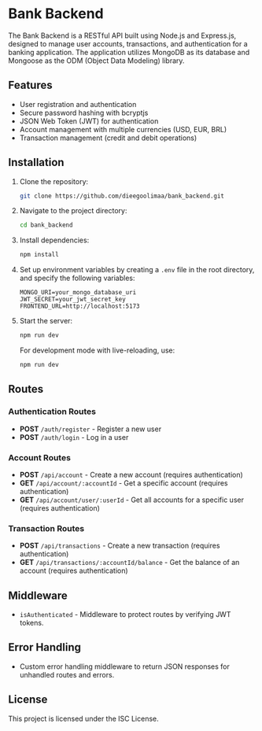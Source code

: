 # Bank Backend

The Bank Backend is a RESTful API built using Node.js and Express.js, designed to manage user accounts, transactions, and authentication for a banking application. The application utilizes MongoDB as its database and Mongoose as the ODM (Object Data Modeling) library.

## Features

- User registration and authentication
- Secure password hashing with bcryptjs
- JSON Web Token (JWT) for authentication
- Account management with multiple currencies (USD, EUR, BRL)
- Transaction management (credit and debit operations)

## Installation

1. Clone the repository:

   ```bash
   git clone https://github.com/dieegoolimaa/bank_backend.git
   ```

2. Navigate to the project directory:

   ```bash
   cd bank_backend
   ```

3. Install dependencies:

   ```bash
   npm install
   ```

4. Set up environment variables by creating a `.env` file in the root directory, and specify the following variables:

   ```
   MONGO_URI=your_mongo_database_uri
   JWT_SECRET=your_jwt_secret_key
   FRONTEND_URL=http://localhost:5173
   ```

5. Start the server:

   ```bash
   npm run dev
   ```

   For development mode with live-reloading, use:

   ```bash
   npm run dev
   ```

## Routes

### Authentication Routes

- **POST** `/auth/register` - Register a new user
- **POST** `/auth/login` - Log in a user

### Account Routes

- **POST** `/api/account` - Create a new account (requires authentication)
- **GET** `/api/account/:accountId` - Get a specific account (requires authentication)
- **GET** `/api/account/user/:userId` - Get all accounts for a specific user (requires authentication)

### Transaction Routes

- **POST** `/api/transactions` - Create a new transaction (requires authentication)
- **GET** `/api/transactions/:accountId/balance` - Get the balance of an account (requires authentication)

## Middleware

- `isAuthenticated` - Middleware to protect routes by verifying JWT tokens.

## Error Handling

- Custom error handling middleware to return JSON responses for unhandled routes and errors.

## License

This project is licensed under the ISC License.
